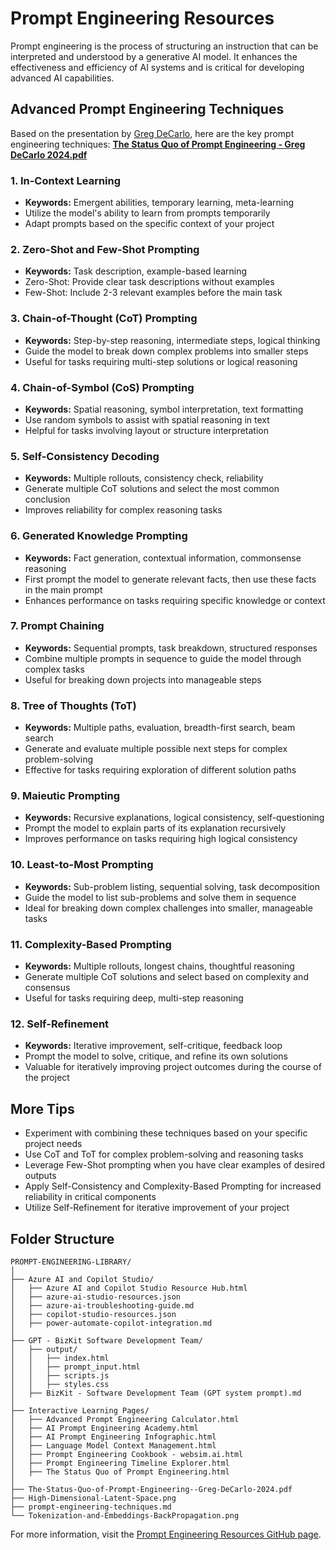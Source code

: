 # Prompt Engineering Resources

Prompt engineering is the process of structuring an instruction that can be interpreted and understood by a generative AI model. It enhances the effectiveness and efficiency of AI systems and is critical for developing advanced AI capabilities.

## Advanced Prompt Engineering Techniques

Based on the presentation by [Greg DeCarlo](https://linktr.ee/mrinreality), here are the key prompt engineering techniques:
**[The Status Quo of Prompt Engineering - Greg DeCarlo 2024.pdf](The-Status-Quo-of-Prompt-Engineering--Greg-DeCarlo-2024.pdf)**

### 1. In-Context Learning
- **Keywords:** Emergent abilities, temporary learning, meta-learning
- Utilize the model's ability to learn from prompts temporarily
- Adapt prompts based on the specific context of your project

### 2. Zero-Shot and Few-Shot Prompting
- **Keywords:** Task description, example-based learning
- Zero-Shot: Provide clear task descriptions without examples
- Few-Shot: Include 2-3 relevant examples before the main task

### 3. Chain-of-Thought (CoT) Prompting
- **Keywords:** Step-by-step reasoning, intermediate steps, logical thinking
- Guide the model to break down complex problems into smaller steps
- Useful for tasks requiring multi-step solutions or logical reasoning

### 4. Chain-of-Symbol (CoS) Prompting
- **Keywords:** Spatial reasoning, symbol interpretation, text formatting
- Use random symbols to assist with spatial reasoning in text
- Helpful for tasks involving layout or structure interpretation

### 5. Self-Consistency Decoding
- **Keywords:** Multiple rollouts, consistency check, reliability
- Generate multiple CoT solutions and select the most common conclusion
- Improves reliability for complex reasoning tasks

### 6. Generated Knowledge Prompting
- **Keywords:** Fact generation, contextual information, commonsense reasoning
- First prompt the model to generate relevant facts, then use these facts in the main prompt
- Enhances performance on tasks requiring specific knowledge or context

### 7. Prompt Chaining
- **Keywords:** Sequential prompts, task breakdown, structured responses
- Combine multiple prompts in sequence to guide the model through complex tasks
- Useful for breaking down projects into manageable steps

### 8. Tree of Thoughts (ToT)
- **Keywords:** Multiple paths, evaluation, breadth-first search, beam search
- Generate and evaluate multiple possible next steps for complex problem-solving
- Effective for tasks requiring exploration of different solution paths

### 9. Maieutic Prompting
- **Keywords:** Recursive explanations, logical consistency, self-questioning
- Prompt the model to explain parts of its explanation recursively
- Improves performance on tasks requiring high logical consistency

### 10. Least-to-Most Prompting
- **Keywords:** Sub-problem listing, sequential solving, task decomposition
- Guide the model to list sub-problems and solve them in sequence
- Ideal for breaking down complex challenges into smaller, manageable tasks

### 11. Complexity-Based Prompting
- **Keywords:** Multiple rollouts, longest chains, thoughtful reasoning
- Generate multiple CoT solutions and select based on complexity and consensus
- Useful for tasks requiring deep, multi-step reasoning

### 12. Self-Refinement
- **Keywords:** Iterative improvement, self-critique, feedback loop
- Prompt the model to solve, critique, and refine its own solutions
- Valuable for iteratively improving project outcomes during the course of the project

## More Tips
- Experiment with combining these techniques based on your specific project needs
- Use CoT and ToT for complex problem-solving and reasoning tasks
- Leverage Few-Shot prompting when you have clear examples of desired outputs
- Apply Self-Consistency and Complexity-Based Prompting for increased reliability in critical components
- Utilize Self-Refinement for iterative improvement of your project

## Folder Structure

```
PROMPT-ENGINEERING-LIBRARY/
│
├── Azure AI and Copilot Studio/
│   ├── Azure AI and Copilot Studio Resource Hub.html
│   ├── azure-ai-studio-resources.json
│   ├── azure-ai-troubleshooting-guide.md
│   ├── copilot-studio-resources.json
│   ├── power-automate-copilot-integration.md
│
├── GPT - BizKit Software Development Team/
│   ├── output/
│   │   ├── index.html
│   │   ├── prompt_input.html
│   │   ├── scripts.js
│   │   ├── styles.css
│   ├── BizKit - Software Development Team (GPT system prompt).md
│
├── Interactive Learning Pages/
│   ├── Advanced Prompt Engineering Calculator.html
│   ├── AI Prompt Engineering Academy.html
│   ├── AI Prompt Engineering Infographic.html
│   ├── Language Model Context Management.html
│   ├── Prompt Engineering Cookbook - websim.ai.html
│   ├── Prompt Engineering Timeline Explorer.html
│   ├── The Status Quo of Prompt Engineering.html
│
├── The-Status-Quo-of-Prompt-Engineering--Greg-DeCarlo-2024.pdf
├── High-Dimensional-Latent-Space.png
├── prompt-engineering-techniques.md
└── Tokenization-and-Embeddings-BackPropagation.png
```

For more information, visit the [Prompt Engineering Resources GitHub page](https://github.com/scalable-dynamics/prompt-engineering-resources).